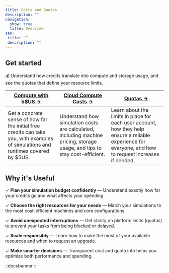 ```yaml
---
title: Costs and Quotas
description: ""
navigation:
  show: true
  title: Overview
seo:
 title: “”
 description: “”
---
```


## Get started
💰 Understand how credits translate into compute and storage usage, and see 
the quotas that define your resource limits. 

| **[Compute with 5$US →](/guides/basics/compute-5usd)** | **[Cloud Compute Costs →](/guides/basics/how-much-does-it-cost)** | **[Quotas →](/guides/basics/quotas)** |
|---|---|---|
| Get a concrete sense of how far the initial free credits can take you, with examples of simulations and runtimes covered by $5US. | Understand how simulation costs are calculated, including machine pricing, storage usage, and tips to stay cost-efficient. | Learn about the limits in place for each user account, how they help ensure a reliable experience for everyone, and how to request increases if needed. |


## Why it's Useful
✓ **Plan your simulation budget confidently** — Understand exactly how far your credits go and what 
affects your spending.

✓ **Choose the right resources for your needs** — Match your simulations to the most cost-efficient 
machines and core configurations. 

✓ **Avoid unexpected interruptions** — Get clarity on platform limits (quotas) to prevent your tasks 
from being blocked or delayed.

✓ **Scale responsibly** — Learn how to make the most of your available resources and when to request 
an upgrade. 

✓ **Make smarter decisions** — Transparent cost and quota info helps you optimize both performance 
and spending. 


::docsbanner
::

